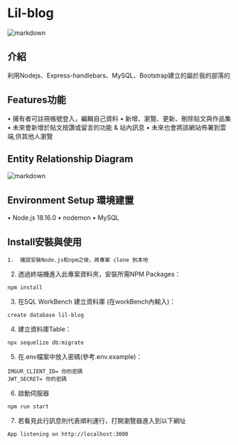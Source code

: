 # Lil-blog
![markdown](https://i.imgur.com/vH4D234.jpeg "Blog")
## 介紹
利用Nodejs、Express-handlebars、MySQL、Bootstrap建立的屬於我的部落的
## Features功能
•	擁有者可註冊帳號登入，編輯自己資料
•	新增、瀏覽、更新、刪除貼文與作品集
•	未來會新增於貼文按讚或留言的功能 & 站內訊息
•	未來也會將該網站佈署到雲端,供其他人瀏覽

## Entity Relationship Diagram
![markdown](https://i.imgur.com/UHTcpMJ.png)

## Environment Setup 環境建置
•	Node.js 18.16.0
•	nodemon
•	MySQL

## Install安裝與使用
```
1.	確認安裝Node.js和npm之後，將專案 clone 到本地
```
2.	透過終端機進入此專案資料夾，安裝所需NPM Packages：
```
npm install
```
3.	在SQL WorkBench 建立資料庫 (在workBench內輸入)：
```
create database lil-blog
```
4.	建立資料庫Table：
```
npx sequelize db:migrate
```
5.	在.env檔案中放入密碼(參考.env.example)：
```
IMGUR_CLIENT_ID= 你的密碼
JWT_SECRET= 你的密碼
```
6.	啟動伺服器
```
npm run start
```
7.	若看見此行訊息則代表順利運行，打開瀏覽器進入到以下網址
```
App listening on http://localhost:3000
```
